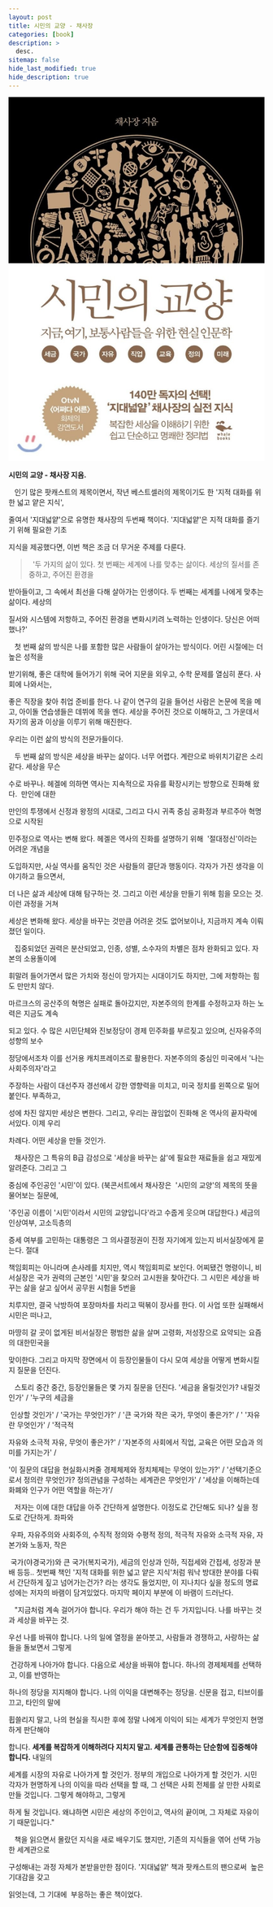 ```yaml
---
layout: post
title: 시민의 교양 - 채사장
categories: [book]
description: >
  desc.
sitemap: false
hide_last_modified: true
hide_description: true
---
```


  

![](/assets/img/posts/from_tistory/029.jpeg)

**시민의 교양 - 채사장 지음.**

  


   인기 많은 팟캐스트의 제목이면서, 작년 베스트셀러의 제목이기도 한 '지적 대화를 위한 넓고 얕은 지식', 

줄여서 '지대넓얕'으로 유명한 채사장의 두번째 책이다. '지대넓얕'은 지적 대화를 즐기기 위해 필요한 기초 

지식을 제공했다면, 이번 책은 조금 더 무거운 주제를 다룬다. 

  


>  '두 가지의 삶이 있다. 첫 번째는 세계에 나를 맞추는 삶이다. 세상의 질서를 존중하고, 주어진 환경을 

받아들이고, 그 속에서 최선을 다해 살아가는 인생이다. 두 번째는 세계를 나에게 맞추는 삶이다. 세상의 

질서와 시스템에 저항하고, 주어진 환경을 변화시키려 노력하는 인생이다. 당신은 어떠했나?'

  


   첫 번째 삶의 방식은 나를 포함한 많은 사람들이 살아가는 방식이다. 어린 시절에는 더 높은 성적을 

받기위해, 좋은 대학에 들어가기 위해 국어 지문을 외우고, 수학 문제를 열심히 푼다. 사회에 나와서는,  

좋은 직장을 찾아 취업 준비를 한다. 나 같이 연구의 길을 들어선 사람은 논문에 목을 메고, 아이돌 연습생들은 데뷔에 목을 멘다. 세상을 주어진 것으로 이해하고, 그 가운데서 자기의 꿈과 이상을 이루기 위해 매진한다. 

우리는 이런 삶의 방식의 전문가들이다.

  


   두 번째 삶의 방식은 세상을 바꾸는 삶이다. 너무 어렵다. 계란으로 바위치기같은 소리 같다. 세상을 무슨 

수로 바꾸나. 헤겔에 의하면 역사는 지속적으로 자유를 확장시키는 방향으로 진화해 왔다.  만인에 대한 

만인의 투쟁에서 신정과 왕정의 시대로, 그리고 다시 귀족 중심 공화정과 부르주아 혁명으로 시작된 

민주정으로 역사는 변해 왔다. 헤겔은 역사의 진화를 설명하기 위해  '절대정신'이라는 어려운 개념을 

도입하지만, 사실 역사를 움직인 것은 사람들의 결단과 행동이다. 각자가 가진 생각을 이야기하고 들으면서,

더 나은 삶과 세상에 대해 탐구하는 것. 그리고 이런 세상을 만들기 위해 힘을 모으는 것. 이런 과정을 거쳐 

세상은 변화해 왔다. 세상을 바꾸는 것만큼 어려운 것도 없어보이나, 지금까지 계속 이뤄졌던 일이다. 

  


   집중되었던 권력은 분산되었고, 인종, 성별, 소수자의 차별은 점차 완화되고 있다. 자본의 소용돌이에 

휘말려 들어가면서 많은 가치와 정신이 망가지는 시대이기도 하지만, 그에 저항하는 힘도 만만치 않다.  

마르크스의 공산주의 혁명은 실패로 돌아갔지만, 자본주의의 한계를 수정하고자 하는 노력은 지금도 계속 

되고 있다. 수 많은 시민단체와 진보정당이 경제 민주화를 부르짖고 있으며, 신자유주의 성향의 보수 

정당에서조차 이를 선거용 캐치프레이즈로 활용한다. 자본주의의 중심인 미국에서 '나는 사회주의자'라고 

주장하는 사람이 대선주자 경선에서 강한 영향력을 미치고, 미국 정치를 왼쪽으로 밀어붙인다. 부족하고, 

성에 차진 않지만 세상은 변한다. 그리고, 우리는 끊임없이 진화해 온 역사의 끝자락에 서있다. 이제 우리 

차례다. 어떤 세상을 만들 것인가.

  


   채사장은 그 특유의 B급 감성으로 '세상을 바꾸는 삶'에 필요한 재료들을 쉽고 재밌게 알려준다. 그리고 그

중심에 주인공인 '시민'이 있다. (북콘서트에서 채사장은  '시민의 교양'의 제목의 뜻을 물어보는 질문에, 

'주인공 이름이 '시민'이라서 시민의 교양입니다'라고 수줍게 웃으며 대답한다.) 세금의 인상여부, 고소득층의

증세 여부를 고민하는 대통령은 그 의사결정권이 진정 자기에게 있는지 비서실장에게 묻는다. 절대 

책임회피는 아니라며 손사레를 치지만, 역시 책임회피로 보인다. 어찌됐건 명령이니, 비서실장은 국가 권력의 근본인 '시민'을 찾으러 고시원을 찾아간다. 그 시민은 세상을 바꾸는 삶을 살고 싶어서 공무원 시험을 5번을

치루지만, 결국 낙방하여 포장마차를 차리고 떡볶이 장사를 한다. 이 사업 또한 실패해서 시민은 떠나고, 

마땅히 갈 곳이 없게된 비서실장은 평범한 삶을 살며 고령화, 저성장으로 요약되는 요즘의 대한민국을 

맞이한다. 그리고 마지막 장면에서 이 등장인물들이 다시 모여 세상을 어떻게 변화시킬지 질문을 던진다.

  


   스토리 중간 중간, 등장인물들은 몇 가지 질문을 던진다. '세금을 올릴것인가? 내릴것인가' / '누구의 세금을

 인상할 것인가' / '국가는 무엇인가?' / '큰 국가와 작은 국가, 무엇이 좋은가?' / ' '자유란 무엇인가' / '적극적 

자유와 소극적 자유, 무엇이 좋은가?' / '자본주의 사회에서 직업, 교육은 어떤 모습과 의미를 가지는가' / 

'이 질문의 대답을 현실화시켜줄 경제체제와 정치체제는 무엇이 있는가?' / '선택기준으로서 정의란 무엇인가? 정의관념을 구성하는 세계관은 무엇인가' / '세상을 이해하는데 화폐와 인구가 어떤 역할을 하는가'/

  


   저자는 이에 대한 대답을 아주 간단하게 설명한다. 이정도로 간단해도 되나? 싶을 정도로 간단하게. 좌파와

 우파, 자유주의와 사회주의, 수직적 정의와 수평적 정의, 적극적 자유와 소극적 자유, 자본가와 노동자, 작은

 국가(야경국가)와 큰 국가(복지국가), 세금의 인상과 인하, 직접세와 간접세, 성장과 분배 등등.. 첫번째 책인 '지적 대화를 위한 넓고 얕은 지식'처럼 워낙 방대한 분야를 다뤄서 간단하게 짚고 넘어가는건가? 라는 생각도 들었지만, 이 지나치다 싶을 정도의 명료성에는 저자의 바램이 담겨있었다. 마지막 페이지 부분에 이 바램이 드러난다.

  


   "지금처럼 계속 걸어가야 합니다. 우리가 해야 하는 건 두 가지입니다. 나를 바꾸는 것과 세상을 바꾸는 것.

우선 나를 바꿔야 합니다. 나의 일에 열정을 쏟아붓고, 사람들과 경쟁하고, 사랑하는 삶들을 돌보면서 그렇게

 건강하게 나아가야 합니다. 다음으로 세상을 바꿔야 합니다. 하나의 경제체제를 선택하고, 이를 반영하는 

하나의 정당을 지지해야 합니다. 나의 이익을 대변해주는 정당을. 신문을 접고, 티브이를 끄고, 타인의 말에 

휩쓸리지 말고, 나의 현실을 직시한 후에 정말 나에게 이익이 되는 세계가 무엇인지 현명하게 판단해야 

합니다. **세계를 복잡하게 이해하려다 지치지 말고. 세계를 관통하는 단순함에 집중해야 합니다.** 내일의 

세계를 시장의 자유로 나아가게 할 것인가. 정부의 개입으로 나아가게 할 것인가. 시민 각자가 현명하게 나의 이익을 따라 선택을 할 때, 그 선택은 사회 전체를 살 만한 사회로 만들 것입니다. 그렇게 해야하고, 그렇게 

하게 될 것입니다. 왜냐하면 시민은 세상의 주인이고, 역사의 끝이며, 그 자체로 자유이기 때문입니다."

  


   책을 읽으면서 몰랐던 지식을 새로 배우기도 했지만, 기존의 지식들을 엮어 선택 가능한 세계관으로 

구성해내는 과정 자체가 본받을만한 점이다. '지대넓얕' 책과 팟캐스트의 팬으로써  높은 기대감을 갖고 

읽엇는데, 그 기대에  부응하는 좋은 책이었다.

  


